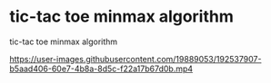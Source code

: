 # tic-tac toe minmax algorithm
 tic-tac toe minmax algorithm


https://user-images.githubusercontent.com/19889053/192537907-b5aad406-60e7-4b8a-8d5c-f22a17b67d0b.mp4

